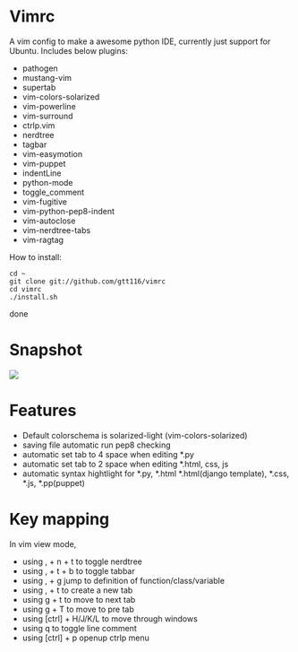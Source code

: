 Vimrc
=========

A vim config to make a awesome python IDE, currently just support for Ubuntu. Includes below plugins:

 * pathogen
 * mustang-vim
 * supertab
 * vim-colors-solarized
 * vim-powerline
 * vim-surround
 * ctrlp.vim
 * nerdtree
 * tagbar
 * vim-easymotion
 * vim-puppet
 * indentLine
 * python-mode
 * toggle_comment
 * vim-fugitive
 * vim-python-pep8-indent
 * vim-autoclose
 * vim-nerdtree-tabs
 * vim-ragtag

How to install:

    cd ~
    git clone git://github.com/gtt116/vimrc
    cd vimrc
    ./install.sh
  
done


Snapshot
========
<img src="https://raw.githubusercontent.com/gtt116/vimrc/master/snapshot.png"/>


Features
========
 * Default colorschema is solarized-light (vim-colors-solarized)
 * saving file automatic run pep8 checking
 * automatic set tab to 4 space when editing *.py
 * automatic set tab to 2 space when editing *.html, css, js
 * automatic syntax hightlight for *.py, *.html *.html(django template), *.css, *.js, *.pp(puppet)

Key mapping
==========
In vim view mode,

 * using , + n + t  to toggle nerdtree
 * using , + t + b to toggle tabbar
 * using , + g jump to definition of function/class/variable
 * using , + t to create a new tab
 * using g + t to move to next tab
 * using g + T to move to pre tab
 * using [ctrl] + H/J/K/L to move through windows
 * using q to toggle line comment
 * using [ctrl] + p openup ctrlp menu
